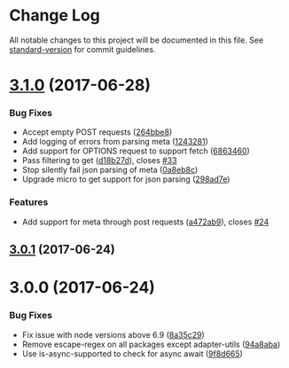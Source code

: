 # Change Log

All notable changes to this project will be documented in this file.
See [standard-version](https://github.com/conventional-changelog/standard-version) for commit guidelines.

<a name="3.1.0"></a>
# [3.1.0](https://github.com/micro-analytics/micro-analytics/compare/micro-analytics-cli@3.0.1...micro-analytics-cli@3.1.0) (2017-06-28)


### Bug Fixes

* Accept empty POST requests ([264bbe8](https://github.com/micro-analytics/micro-analytics/commit/264bbe8))
* Add logging of errors from parsing meta ([1243281](https://github.com/micro-analytics/micro-analytics/commit/1243281))
* Add support for OPTIONS request to support fetch ([6863460](https://github.com/micro-analytics/micro-analytics/commit/6863460))
* Pass filtering to get ([d18b27d](https://github.com/micro-analytics/micro-analytics/commit/d18b27d)), closes [#33](https://github.com/micro-analytics/micro-analytics/issues/33)
* Stop silently fail json parsing of meta ([0a8eb8c](https://github.com/micro-analytics/micro-analytics/commit/0a8eb8c))
* Upgrade micro to get support for json parsing ([298ad7e](https://github.com/micro-analytics/micro-analytics/commit/298ad7e))


### Features

* Add support for meta through post requests ([a472ab9](https://github.com/micro-analytics/micro-analytics/commit/a472ab9)), closes [#24](https://github.com/micro-analytics/micro-analytics/issues/24)




<a name="3.0.1"></a>
## [3.0.1](https://github.com/micro-analytics/micro-analytics/compare/micro-analytics-cli@3.0.0...micro-analytics-cli@3.0.1) (2017-06-24)




<a name="3.0.0"></a>
# 3.0.0 (2017-06-24)


### Bug Fixes

* Fix issue with node versions above 6.9 ([8a35c29](https://github.com/micro-analytics/micro-analytics/commit/8a35c29))
* Remove escape-regex on all packages except adapter-utils ([94a8aba](https://github.com/micro-analytics/micro-analytics/commit/94a8aba))
* Use is-async-supported to check for async await ([9f8d665](https://github.com/micro-analytics/micro-analytics/commit/9f8d665))
